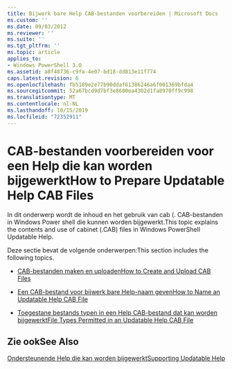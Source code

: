 ```yaml
---
title: Bijwerk bare Help CAB-bestanden voorbereiden | Microsoft Docs
ms.custom: ''
ms.date: 09/03/2012
ms.reviewer: ''
ms.suite: ''
ms.tgt_pltfrm: ''
ms.topic: article
applies_to:
- Windows PowerShell 3.0
ms.assetid: a8f48736-c9fa-4e07-bd18-dd813e11f774
caps.latest.revision: 6
ms.openlocfilehash: fb5189e2e77b90ddaf61386246a6f001369bfda4
ms.sourcegitcommit: 52a67bcd9d7bf3e8600ea4302d1fa8970ff9c998
ms.translationtype: MT
ms.contentlocale: nl-NL
ms.lasthandoff: 10/15/2019
ms.locfileid: "72352911"
---
```

# <a name="how-to-prepare-updatable-help-cab-files"></a><span data-ttu-id="74dd0-102">CAB-bestanden voorbereiden voor een Help die kan worden bijgewerkt</span><span class="sxs-lookup"><span data-stu-id="74dd0-102">How to Prepare Updatable Help CAB Files</span></span>

<span data-ttu-id="74dd0-103">In dit onderwerp wordt de inhoud en het gebruik van cab (. CAB-bestanden in Windows Power shell die kunnen worden bijgewerkt.</span><span class="sxs-lookup"><span data-stu-id="74dd0-103">This topic explains the contents and use of cabinet (.CAB) files in Windows PowerShell Updatable Help.</span></span>

<span data-ttu-id="74dd0-104">Deze sectie bevat de volgende onderwerpen:</span><span class="sxs-lookup"><span data-stu-id="74dd0-104">This section includes the following topics.</span></span>

- [<span data-ttu-id="74dd0-105">CAB-bestanden maken en uploaden</span><span class="sxs-lookup"><span data-stu-id="74dd0-105">How to Create and Upload CAB Files</span></span>](./how-to-create-and-upload-cab-files.md)

- [<span data-ttu-id="74dd0-106">Een CAB-bestand voor bijwerk bare Help-naam geven</span><span class="sxs-lookup"><span data-stu-id="74dd0-106">How to Name an Updatable Help CAB File</span></span>](./how-to-name-an-updatable-help-cab-file.md)

- [<span data-ttu-id="74dd0-107">Toegestane bestands typen in een Help CAB-bestand dat kan worden bijgewerkt</span><span class="sxs-lookup"><span data-stu-id="74dd0-107">File Types Permitted in an Updatable Help CAB File</span></span>](./file-types-permitted-in-an-updatable-help-cab-file.md)

## <a name="see-also"></a><span data-ttu-id="74dd0-108">Zie ook</span><span class="sxs-lookup"><span data-stu-id="74dd0-108">See Also</span></span>

[<span data-ttu-id="74dd0-109">Ondersteunende Help die kan worden bijgewerkt</span><span class="sxs-lookup"><span data-stu-id="74dd0-109">Supporting Updatable Help</span></span>](./supporting-updatable-help.md)